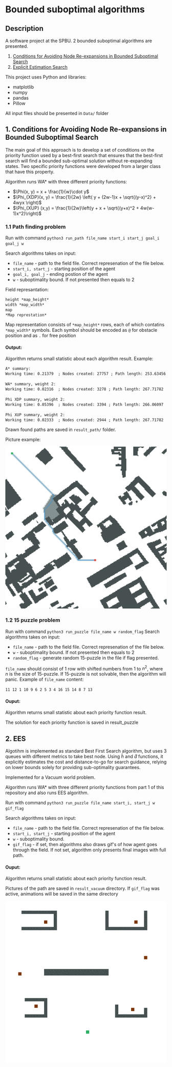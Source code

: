 # Bounded suboptimal algorithms

## Description

A software project at the SPBU. 
2 bounded suboptimal algorithms are presented.

1. [Conditions for Avoiding Node Re-expansions in Bounded Suboptimal Search](https://www.ijcai.org/proceedings/2019/0170.pdf)
2. [Explicit Estimation Search](https://www.aaai.org/ocs/index.php/IJCAI/IJCAI11/paper/viewFile/3366/3588)

This project uses Python and libraries:

- matplotlib
- numpy
- pandas
- Pillow

All input files should be presented in `Data/` folder

## 1. Conditions for Avoiding Node Re-expansions in Bounded Suboptimal Search

The main goal of this approach is to develop a set of conditions on the priority function used by a best-first search that ensures that the best-first search will find a bounded sub-optimal solution without re-expanding states. Two specific priority functions were developed from a larger class that have this property.

Algorithm runs WA* with three different priority functions:
- $\Phi(x, y) = x + \frac{1}{w}\cdot y$
- $\Phi_{XDP}(x, y) = \frac{1}{2w} \left( y + (2w-1)x + \sqrt{(y-x)^2} + 4wyx \right)$
- $\Phi_{XUP} (x,y) = \frac{1}{2w}\left(y + x + \sqrt{(y+x)^2 + 4w(w-1)x^2}\right)$

### 1.1 Path finding problem
Run with command `python3 run_path file_name start_i start_j goal_i goal_j w`

Search algorithms takes on input:
- `file_name` - path to the field file. Correct represenation of the file below.
- `start_i, start_j` - starting position of the agent
- `goal_i, goal_j` - ending postion of the agent
- `w` - suboptimality bound. If not presented then equals to 2

Field represantation:
```
height *map_height*
width *map_width*
map
*Map represtation*
```
Map representation consists of `*map_height*` rows, each of which contatins `*map_width*` symbols. Each symbol should be encoded as `@` for obstacle position and as `.` for free position

#### Output:

Algorithm returns small statistic about each algorithm result. Example:

```
A* summary:
Working time: 0.21379  ; Nodes created: 27757 ; Path length: 253.63456

WA* summary, weight 2:
Working time: 0.02316  ; Nodes created: 3278 ; Path length: 267.71782

Phi XDP summary, weight 2:
Working time: 0.05396  ; Nodes created: 3394 ; Path length: 266.06097

Phi XUP summary, weight 2:
Working time: 0.02333  ; Nodes created: 2944 ; Path length: 267.71782
```

Drawn found paths are saved in `result_path/` folder.

Picture example:

![Пример отрисовки](/result_path/phi_xdp)

### 1.2 15 puzzle problem
Run with command `python3 run_puzzle file_name w random_flag`
Search algorithms takes on input:
- `file_name` - path to the field file. Correct represenation of the file below.
- `w` - suboptimality bound. If not presented then equals to 2
- `random_flag` - generate random 15-puzzle in the file if flag presented.

`file_name` should consist of 1 row with shifted numbers from 1 to $n^2$, where $n$ is the size of 15-puzzle. If 15-puzzle is not solvable, then the algorithm will panic. Example of `file_name` content:

`11 12 1 10 9 6 2 5 3 4 16 15 14 8 7 13`

#### Ouput:

Algorithm returns small statistic about each priority function result.

The solution for each priority function is saved in result_puzzle 



## 2. EES

Algotihm is implemented as standard Best First Search algorithm, but uses 3 queues with different metrics to take best node. Using $\hat{h}$ and $\hat{d}$ functions, it explicitly estimates the cost and distance-to-go for search guidance, relying on lower bounds solely for providing sub-optimality guarantees. 

Implemented for a Vacuum world problem.

Algorithm runs WA* with three different priority functions from part 1 of this repository and also runs EES algorithm.

Run with command `python3 run_puzzle file_name start_i, start_j w gif_flag`

Search algorithms takes on input:
- `file_name` - path to the field file. Correct represenation of the file below.
- `start_i, start_j` - starting position of the agent
- `w` - suboptimality bound.
- `gif_flag` - if set, then algorithms also draws gif's of how agent goes through the field. If not set, algorithm only presents final images with full path.

#### Ouput:

Algorithm returns small statistic about each priority function result.

Pictures of the path are saved in `result_vacuum` directory. If `gif_flag` was active, animations will be saved in the same directory

![Пример отрисовки](/result_vacuum/phi_xdp.gif)